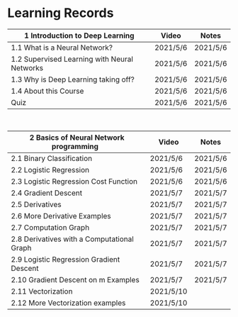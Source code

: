 # Learning Records

| 1 Introduction to Deep Learning              | Video    | Notes |
| -------------------------------------------- | -------- | ---   |
| 1.1 What is a Neural Network?                | 2021/5/6 | 2021/5/6 |
| 1.2 Supervised Learning with Neural Networks | 2021/5/6 | 2021/5/6 |
| 1.3 Why is Deep Learning taking off?         | 2021/5/6 | 2021/5/6 |
| 1.4 About this Course                        | 2021/5/6 | 2021/5/6 |
| Quiz                                         | 2021/5/6 | 2021/5/6 |

&nbsp;

| 2 Basics of Neural Network programming &nbsp;| Video     | Notes |
| -------------------------------------------- | --------- | --- |
| 2.1 Binary Classification                    | 2021/5/6  | 2021/5/6  |
| 2.2 Logistic Regression                      | 2021/5/6  | 2021/5/6  |
| 2.3 Logistic Regression Cost Function        | 2021/5/6  | 2021/5/6  |
| 2.4 Gradient Descent                         | 2021/5/7  | 2021/5/7  |
| 2.5 Derivatives                              | 2021/5/7  | 2021/5/7  |
| 2.6 More Derivative Examples                 | 2021/5/7  | 2021/5/7  |
| 2.7 Computation Graph                        | 2021/5/7  | 2021/5/7  |
| 2.8 Derivatives with a Computational Graph   | 2021/5/7  | 2021/5/7  |
| 2.9 Logistic Regression Gradient Descent     | 2021/5/7  | 2021/5/7  |
| 2.10 Gradient Descent on m Examples          | 2021/5/7  | 2021/5/7  |
| 2.11 Vectorization                           | 2021/5/10 |  |
| 2.12 More Vectorization examples             | 2021/5/10 |  |


